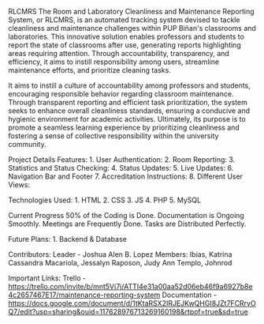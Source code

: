 RLCMRS
The Room and Laboratory Cleanliness and Maintenance Reporting System, or RLCMRS,  is an automated tracking system devised to tackle cleanliness and maintenance challenges 
within PUP Biñan's classrooms and laboratories. This innovative solution enables professors and students to report the state of classrooms after use, generating reports 
highlighting areas requiring attention. Through accountability, transparency, and efficiency, it aims to instill responsibility among users, streamline maintenance efforts, 
and prioritize cleaning tasks. 

It aims to instill a culture of accountability among professors and students, encouraging responsible behavior regarding classroom maintenance. Through transparent 
reporting and efficient task prioritization, the system seeks to enhance overall cleanliness standards, ensuring a conducive and hygienic environment for academic 
activities. Ultimately, its purpose is to promote a seamless learning experience by prioritizing cleanliness and fostering a sense of collective responsibility within the 
university community.


Project Details
    Features:
        1. User Authentication: 
        2. Room Reporting:
        3. Statistics and Status Checking:
        4. Status Updates:
        5. Live Updates:
        6. Navigation Bar and Footer
        7. Accreditation Instructions:
        8. Different User Views:
	
   Technologies Used:
        1. HTML
        2. CSS
        3. JS
        4. PHP
        5. MySQL



Current Progress
    50% of the Coding is Done. 
    Documentation is Ongoing Smoothly.
    Meetings are Frequently Done.
    Tasks are Distributed Perfectly.
    
Future Plans:
    1. Backend & Database



Contributors:
Leader - Joshua Alen B. Lopez
Members:
		Ibias, Katrina Cassandra
		Macariola, Jessalyn
		Raposon, Judy Ann
		Templo, Johnrod



Important Links:
    Trello        - https://trello.com/invite/b/mnt5Vi7j/ATTI4e31a00aa52d06eb46f9a6927b8e4c2657467E17/maintenance-reporting-system
    Documentation - https://docs.google.com/document/d/1tKtaRSX2IRJEJKwQHGI8JZt7FCRrvOQ7/edit?usp=sharing&ouid=117628976713269160198&rtpof=true&sd=true
